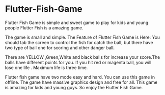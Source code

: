 # Flutter-Fish-Game

Flutter Fish Game is simple and sweet game to play for kids and young people Flutter Fish is a amazing game. 

The game is small and simple. The Feature of Flutter Fish Game is Here: You should tab the screen to control the fish for catch the ball, but there have two type of ball one for scoring and other danger ball.  

There are YELLOW ,Green,White and black balls for increase your score.The balls have different points for you. If you hit red or magenta ball, you will lose one life . Maximum life is three time. 

Flutter fish game have two mode easy and hard. You can use this game in offline. The game have massive graphics design and free for all. This game is amazing for kids and young guys. So enjoy the Flutter Fish Game.
